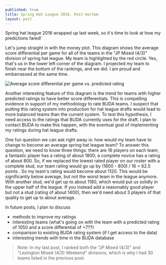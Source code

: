 ```yaml
---
published: true
title: Spring Hat League 2016, Post-mortem
layout: post
---
```

Spring hat league 2016 wrapped up last week, so it's time to look at how my
predictions fared!

Let's jump straight in with the money plot.  This diagram shows the average
score differential per game for all of the teams in the "JP Mixed (4/3)"
division of spring hat league.  My team is highlighted by the red circle.  Yes,
that's us in the lower left corner of the diagram.  I projected my team to
finish near the bottom of the rankings, and we did.  I am proud and 
embarrassed at the same time.

![Average score differential per game vs. predicted
rating](https://github.com/sbussmann/buda-rank/blob/master/Code/SpringHat2016_validation.png?raw=true)

Another interesting feature of this diagram is the trend for teams with 
higher predicted ratings to have better score differentials.  This is 
compelling evidence in support of my methodology to rate BUDA teams.  I 
suspect that putting this rating system into production for hat 
league drafts would lead to more balanced teams than the current system.  To 
test this hypothesis, I need access to the ratings that BUDA currently uses 
for the draft.  I plan to contact BUDA to make this happen, with the eventual
 goal of implementing my ratings during hat league drafts.
 
One fun question we can ask right away is: how would my team have to change 
to become an average spring hat league team?  To answer this question, we 
need to know three things: there are 16 players on each team; a fantastic 
player has a rating of about 1800; a complete novice has a rating of about 
800.  So, if we replaced the lowest rated player on our roster with a 
complete stud, our team rating would go up by (1800 - 800) / 16 = 62.5 points
.  So my team's rating would become about 1120.  This would be significantly 
below average, but not the worst team in the league anymore.  With another 
stud, we'd get up to about 1180, which would put us solidly in the upper half
 of the league.  If you instead add a reasonably good player but not a stud 
 (rating of about 1400), then we'd need about 3 players of that quality to 
 get up to about average.
 
In future posts, I plan to discuss
 - methods to improve my ratings
 - interesting teams (what's going on with the team with a predicted rating 
  of 1050 and a score differential of +7??)
 - comparison to existing BUDA rating system (if I get access to the data)
 - interesting trends with time in the BUDA database

> Note: In my last post, I ranked both the "JP Mixed (4/3)" and "Lexington Mixed
(4/3) Weekend" divisions, which is why I had 30 teams listed in the previous
post.
